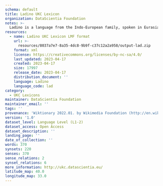 ```yaml
---
schema: default
title: Ladino UKC Lexicon
organization: DataScientia Foundation
notes: >-
  Ladino is a language from the Indo-European family, spoken in Eurasia. The UKC Lexicon of Ladino is represented as a lexico-semantic network. It consists of words, word senses, synsets, as well as sense-level and synset-level relationships.
resources:
  - name: Ladino UKC Lexicon LMF format
    url: >-
      resources/8037a7e7-8a35-4dc8-9b9f-c37c12a2a958/output-lad.zip
    format: xml
    license: https://creativecommons.org/licenses/by-nc-sa/4.0/
    last_updated: 2023-04-17
    created: 2023-04-17
    size: 17997
    release_date: 2023-04-17
    distribution_document: ''
    language: Ladino
    language_code: lad
category:
  - UKC Lexicons
maintainer: DataScientia Foundation
maintainer_email: ''
tags: ''
provenance: 'Wiktionary 2022.01. by Wikimedia Foundation (http://en.wiktionary.org); CogNet 2.1 by Khuyagbaatar Batsuren, National University of Mongolia (http://cognet.ukc.disi.unitn.it); MorphyNet 2.0 by Gábor Bella and Khuyagbaatar Batsuren (http://ukc.disi.unitn.it/index.php/morphynet/); Antonymy 1.0 by Gábor Bella (http://ukc.datascientia.eu); Princeton WordNet 2.1 by Princeton University (https://wordnet.princeton.edu)'
version: '1.0'
dataset_level: Language Level (L1-2)
dataset_access: Open Access
dataset_description: ''
landing_page: ''
date_of_collection: ''
words: 370
synsets: 220
senses: 370
sense_relations: 2
synset_relations: 6
more_information: http://ukc.datascientia.eu/
latitude_map: 40.0
longitude_map: 33.0
---
```

